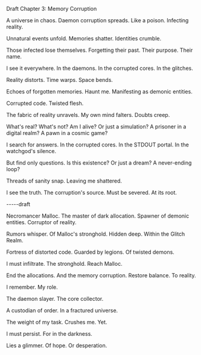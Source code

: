 Draft Chapter 3:
Memory Corruption

A universe in chaos.
Daemon corruption spreads.
Like a poison.
Infecting reality.

Unnatural events unfold.
Memories shatter.
Identities crumble.

Those infected lose themselves.
Forgetting their past.
Their purpose.
Their name.

I see it everywhere.
In the daemons.
In the corrupted cores.
In the glitches.

Reality distorts.
Time warps.
Space bends.

Echoes of forgotten memories.
Haunt me.
Manifesting as demonic entities.

Corrupted code.
Twisted flesh.

The fabric of reality unravels.
My own mind falters.
Doubts creep.

What's real?
What's not?
Am I alive?
Or just a simulation?
A prisoner in a digital realm?
A pawn in a cosmic game?

I search for answers.
In the corrupted cores.
In the STDOUT portal.
In the watchgod's silence.

But find only questions.
Is this existence?
Or just a dream?
A never-ending loop?

Threads of sanity snap.
Leaving me shattered.

I see the truth.
The corruption's source.
Must be severed.
At its root.


-----draft

Necromancer Malloc.
The master of dark allocation.
Spawner of demonic entities.
Corruptor of reality.

Rumors whisper.
Of Malloc's stronghold.
Hidden deep.
Within the Glitch Realm.

Fortress of distorted code.
Guarded by legions.
Of twisted demons.

I must infiltrate.
The stronghold.
Reach Malloc.

End the allocations.
And the memory corruption.
Restore balance.
To reality.








I remember.
My role.

The daemon slayer.
The core collector.

A custodian of order.
In a fractured universe.

The weight of my task.
Crushes me.
Yet.

I must persist.
For in the darkness.

Lies a glimmer.
Of hope.
Or desperation.